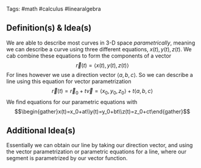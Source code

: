 Tags: #math #calculus #linearalgebra 
## Definition(s) & Idea(s)
We are able to describe most curves in 3-D space *parametrically*, meaning we can describe a curve using three different equations, $x(t),y(t),z(t)$. We cab combine these equations to form the components of a vector$$\vec{r}(t)=\langle x(t),y(t),z(t)\rangle$$ For lines however we use a direction vector $\langle a,b,c\rangle$. So we can describe a line using this equation for vector parametrization$$\vec{r}(t)=\vec{r}_0+t\vec{v}=\langle x_0,y_0,z_0\rangle+t\langle a,b,c\rangle$$
We find equations for our parametric equations with$$\begin{gather}x(t)=x_0+at\\y(t)=y_0+bt\\z(t)=z_0+ct\end{gather}$$
## Additional Idea(s)
Essentially we can obtain our line by taking our direction vector, and using the vector parametrization or parametric equations for a line, where our segment is parametrized by our vector function. 

